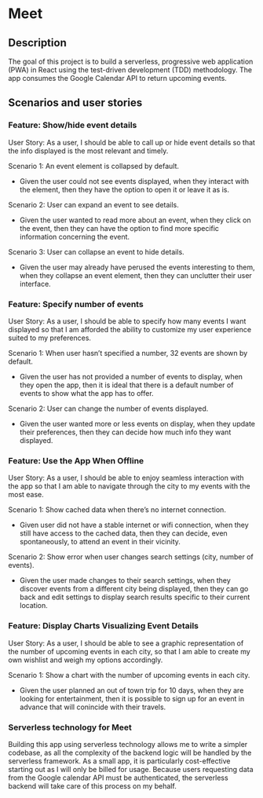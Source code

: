 # Meet

## Description
The goal of this project is to build a serverless, progressive web application (PWA) in React using the test-driven development (TDD) methodology. The app consumes the Google Calendar API to return upcoming events.

## Scenarios and user stories

### Feature: Show/hide event details
User Story: As a user, I should be able to call up or hide event details so that the info displayed is the most relevant and timely. 

 Scenario 1: An event element is collapsed by default.
  - Given the user could not see events displayed, when they interact with the element, then they have the option to open it or leave it as is.

Scenario 2: User can expand an event to see details. 
 - Given the user wanted to read more about an event, when they click on the event, then they can have the option to find more specific information concerning the event.

 Scenario 3: User can collapse an event to hide details. 
 - Given the user may already have perused the events interesting to them, when they collapse an event element, then they can unclutter their user interface.

 ### Feature: Specify number of events
 User Story: As a user, I should be able to specify how many events I want displayed so that I am afforded the ability to customize my user experience suited to my preferences. 

Scenario 1: When user hasn’t specified a number, 32 events are shown by default.
- Given the user has not provided a number of events to display, when they open the app, then it is ideal that there is a default number of events to show what the app has to offer.

Scenario 2:  User can change the number of events displayed.
- Given the user wanted more or less events on display, when they update their preferences, then they can decide how much info they want displayed.

### Feature: Use the App When Offline
User Story: As a user, I should be able to enjoy seamless interaction with the app so that I am able to navigate through the city to my events with the most ease. 

Scenario 1: Show cached data when there’s no internet connection. 
- Given user did not have a stable internet or wifi connection, when they still have access to the cached data, then they can decide, even spontaneously, to attend an event in their vicinity. 

Scenario 2: Show error when user changes search settings (city, number of events).
- Given the user made changes to their search settings, when they discover events from a different city being displayed, then they can go back and edit settings to display search results specific to their current location.

### Feature: Display Charts Visualizing Event Details
User Story: As a user, I should be able to see a graphic representation of the number of upcoming events in each city, so that I am able to create my own wishlist and weigh my options accordingly. 

Scenario 1: Show a chart with the number of upcoming events in each city.
- Given the user planned an out of town trip for 10 days, when they are looking for entertainment, then it is possible to sign up for an event in advance that will conincide with their travels.

### Serverless technology for Meet
Building this app using serverless technology allows me to write a simpler codebase, as all the complexity of the backend logic will be handled by the serverless framework. As a small app, it is particularly cost-effective starting out as I will only be billed for usage. Because users requesting data from the Google calendar API must be authenticated, the serverless backend will take care of this process on my behalf. 